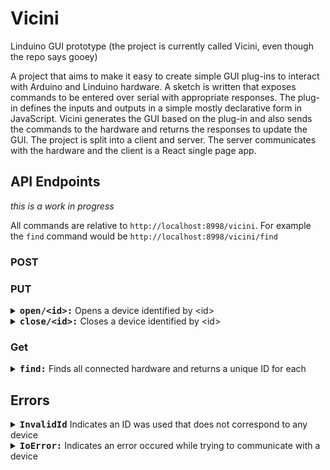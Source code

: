 # Vicini
Linduino GUI prototype (the project is currently called Vicini, even though the repo says gooey) 

A project that aims to make it easy to create simple GUI plug-ins to interact with Arduino and Linduino hardware. A sketch is written that exposes commands to be entered over serial with appropriate responses. The plug-in defines the inputs and outputs in a simple mostly declarative form in JavaScript. Vicini generates the GUI based on the plug-in and also sends the commands to the hardware and returns the responses to update the GUI.
The project is split into a client and server. The server communicates with the hardware and the client is a React single page app.

## API Endpoints
 *this is a work in progress*

All commands are relative to `http://localhost:8998/vicini`. For example the `find` command would be `http://localhost:8998/vicini/find`

### POST



### PUT


<details>
<summary><strong style = "font-family:monospace;">open/&lt;id&gt;:</strong> Opens a device identified by &lt;id&gt;</summary>
<p>Returns: <pre>{ 'status': 'OK', 'id': &lt;id&gt; }</pre><p>
<p>Errors: <pre>InvalidId, IoError</pre></p>
</details>

<details>
<summary><strong style = "font-family:monospace;">close/&lt;id&gt;:</strong> Closes a device identified by &lt;id&gt;</summary>
<p>Returns: <pre>{ 'status': 'OK', 'id': &lt;id&gt; }</pre><p>
<p>Errors: <pre>InvalidId</pre></p>
</details>

### Get


<details>
<summary><strong style = "font-family:monospace;">find:</strong> Finds all connected hardware and returns a unique ID for each</summary>
<p>Returns: <pre>{ 'status': 'OK', 'ids': [{ 'id': &lt;id_1&gt; }, ... { 'id': &lt;id_n&gt; }] }</pre></p>
<p>Errors: None</p>
</details>

## Errors

<details>
<summary><strong style = "font-family:monospace;">InvalidId</strong> Indicates an ID was used that does not correspond to any device</summary>
<pre>{ 'status': 'InvalidId', 'id': &lt;id&gt;, 'message': 'ID does not correspond to any device' }</pre>
</details>


<details>
<summary><strong style = "font-family:monospace;">IoError:</strong> Indicates an error occured while trying to communicate with a device</summary>
<pre>{ 'status': 'IoError', 'id': &lt;id&gt;, 'message': 'An error occurred while trying to communicate with the device' }<pre>
</details>

